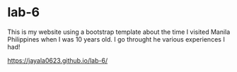 # lab-6

This is my website using a bootstrap template about the time I visited Manila Philippines when I was 10 years old. I go throught he various experiences I had!

https://jayala0623.github.io/lab-6/
